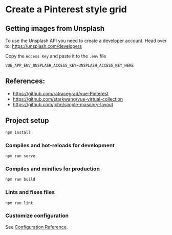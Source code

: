 # Create a Pinterest style grid

## Getting images from Unsplash

To use the Unsplash API you need to create a developer account. Head over to: https://unsplash.com/developers

Copy the `Access Key` and paste it to the `.env` file

```
VUE_APP_ENV_UNSPLASH_ACCESS_KEY=UNSPLASH_ACCESS_KEY_HERE
```

## References: 

- https://github.com/ratracegrad/vue-Pinterest
- https://github.com/starkwang/vue-virtual-collection
- https://github.com/jchn/simple-masonry-layout


## Project setup
```
npm install
```

### Compiles and hot-reloads for development
```
npm run serve
```

### Compiles and minifies for production
```
npm run build
```

### Lints and fixes files
```
npm run lint
```

### Customize configuration
See [Configuration Reference](https://cli.vuejs.org/config/).
